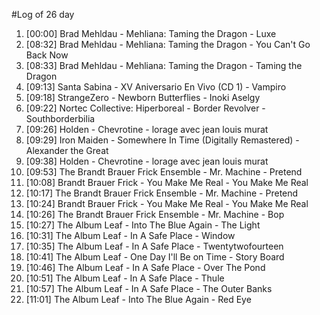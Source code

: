 #Log of 26 day

1. [00:00] Brad Mehldau - Mehliana: Taming the Dragon - Luxe
1. [08:32] Brad Mehldau - Mehliana: Taming the Dragon - You Can't Go Back Now
1. [08:33] Brad Mehldau - Mehliana: Taming the Dragon - Taming the Dragon
1. [09:13] Santa Sabina - XV Aniversario En Vivo (CD 1) - Vampiro
1. [09:18] StrangeZero - Newborn Butterflies - Inoki Aselgy
1. [09:22] Nortec Collective: Hiperboreal - Border Revolver - Southborderbilia
1. [09:26] Holden - Chevrotine - lorage avec jean louis murat
1. [09:29] Iron Maiden - Somewhere In Time (Digitally Remastered) - Alexander the Great
1. [09:38] Holden - Chevrotine - lorage avec jean louis murat
1. [09:53] The Brandt Brauer Frick Ensemble - Mr. Machine - Pretend
1. [10:08] Brandt Brauer Frick - You Make Me Real - You Make Me Real
1. [10:17] The Brandt Brauer Frick Ensemble - Mr. Machine - Pretend
1. [10:24] Brandt Brauer Frick - You Make Me Real - You Make Me Real
1. [10:26] The Brandt Brauer Frick Ensemble - Mr. Machine - Bop
1. [10:27] The Album Leaf - Into The Blue Again - The Light
1. [10:31] The Album Leaf - In A Safe Place - Window
1. [10:35] The Album Leaf - In A Safe Place - Twentytwofourteen
1. [10:41] The Album Leaf - One Day I'll Be on Time - Story Board
1. [10:46] The Album Leaf - In A Safe Place - Over The Pond
1. [10:51] The Album Leaf - In A Safe Place - Thule
1. [10:57] The Album Leaf - In A Safe Place - The Outer Banks
1. [11:01] The Album Leaf - Into The Blue Again - Red Eye
